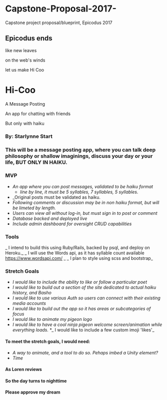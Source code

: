 # Capstone-Proposal-2017-
Capstone project proposal/blueprint, Epicodus 2017

## Epicodus ends

 like new leaves 
 
 on the web's winds
 
 let us make Hi Coo

# Hi-Coo

 A Message Posting 

 An app for chatting with friends
 
 But only with haiku

### By: Starlynne Start

### This will be a message posting app, where you can talk deep philosophy or shallow imaginings, discuss your day or your life, BUT ONLY IN HAIKU. 

### MVP
* _An app where you can post messages, validated to be haiku format_
  * _line by line, it must be 5 syllables, 7 syllables, 5 syllables._
* _Original posts must be validated as haiku. 
* _Following comments or discussion may be in non haiku format, but will be limeted by length._
* _Users can view all without log-in, but must sign in to post or comment_
* _Database backed and deployed live_
* _Include admin dashboard for oversight CRUD capabilities_ 


### Tools

_ I intend to build this using Ruby/Rails, backed by psql, and deploy on Heroku._
_ I will use the Words api, as it has syllable count available https://www.wordsapi.com/ _
_ I plan to style using scss and bootstrap_ 


### Stretch Goals

* _I would like to include the ability to like or follow a particular poet_
* _I would like to build out a section of the site dedicated to actual haiku history, and Basho_
* _I would like to use various Auth so users can connect with their existing media accounts_ 
* _I would like to build out the app so it has areas or subcategories of focus_
* _I would like to animate my pigeon logo_
* _I would like to have a cool ninja pigeon welcome screen/animation while everything loads._
*_ I would like to include a few custom imoji 'likes'_


#### To meet the stretch goals, I would need:

* _A way to animate, and a tool to do so. Pehaps imbed a Unity element?_
* _Time_ 

#### As Loren reviews
#### So the day turns to nighttime
#### Please approve my dream


